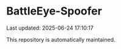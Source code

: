 # BattleEye-Spoofer

Last updated: 2025-06-24 17:10:17

This repository is automatically maintained.
